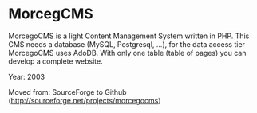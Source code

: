 MorcegCMS
==========

MorcegoCMS is a light Content Management System written in PHP. This CMS needs a database (MySQL, Postgresql, ...), for the data access tier MorcegoCMS uses AdoDB. With only one table (table of pages) you can develop a complete website.

Year: 2003

Moved from: SourceForge to Github  (http://sourceforge.net/projects/morcegocms)
